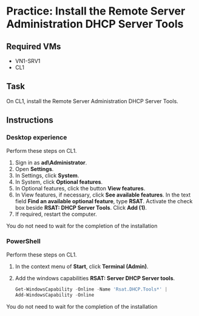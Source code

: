 # Practice: Install the Remote Server Administration DHCP Server Tools

## Required VMs

* VN1-SRV1
* CL1

## Task

On CL1, install the Remote Server Administration DHCP Server Tools.

## Instructions

### Desktop experience

Perform these steps on CL1.

1. Sign in as **ad\Administrator**.
1. Open **Settings**.
1. In Settings, click **System**.
1. In System, click **Optional features**.
1. In Optional features, click the button **View features**.
1. In View features, if necessary, click **See available features**. In the text field **Find an available optional feature**, type **RSAT**. Activate the check box beside **RSAT: DHCP Server Tools**. Click **Add (1)**.
1. If required, restart the computer.

You do not need to wait for the completion of the installation

### PowerShell

Perform these steps on CL1.

1. In the context menu of **Start**, click **Terminal (Admin)**.
1. Add the windows capabilities **RSAT: Server DHCP Server tools**.

    ````powershell
    Get-WindowsCapability -Online -Name 'Rsat.DHCP.Tools*' |
    Add-WindowsCapability -Online
    ````

You do not need to wait for the completion of the installation
